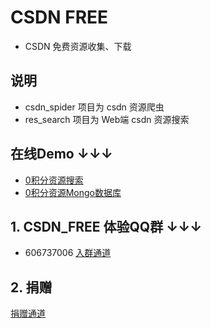 # CSDN FREE
* CSDN 免费资源收集、下载

## 说明
* csdn_spider 项目为 csdn 资源爬虫
* res_search 项目为 Web端 csdn 资源搜索

## 在线Demo ↓↓↓
* [0积分资源搜索](http://39.105.150.229:8745/) 
* [0积分资源Mongo数据库](http://39.105.150.229:8742/app/CSDN/csdn/zero/view/1) 

## 1. CSDN_FREE 体验QQ群 ↓↓↓
* 606737006 [入群通道](https://jq.qq.com/?_wv=1027&k=5iTU5gd)

## 2. 捐赠
[捐赠通道](http://39.105.150.229:8733/psyduck_donate)
